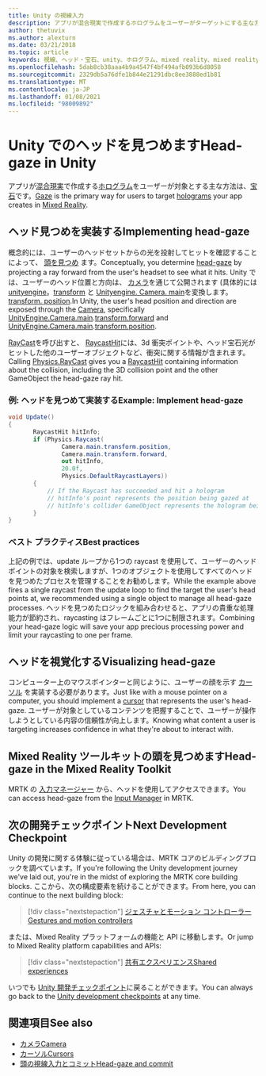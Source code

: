 ```yaml
---
title: Unity の視線入力
description: アプリが混合現実で作成するホログラムをユーザーがターゲットにする主な方法として、宝石入力を使用する方法について説明します。
author: thetuvix
ms.author: alexturn
ms.date: 03/21/2018
ms.topic: article
keywords: 視線、ヘッド・宝石、unity、ホログラム、mixed reality、mixed reality ヘッドセット、windows mixed reality ヘッドセット、virtual reality ヘッドセット、unity、Mixed Reality ツールキット
ms.openlocfilehash: 5dab8cb38aaa4b9a4547f4bf494afb093b6d8058
ms.sourcegitcommit: 2329db5a76dfe1b844e21291dbc8ee3888ed1b81
ms.translationtype: MT
ms.contentlocale: ja-JP
ms.lasthandoff: 01/08/2021
ms.locfileid: "98009892"
---
```

# <a name="head-gaze-in-unity"></a><span data-ttu-id="28d11-104">Unity でのヘッドを見つめます</span><span class="sxs-lookup"><span data-stu-id="28d11-104">Head-gaze in Unity</span></span>

<span data-ttu-id="28d11-105">アプリが[混合現実](../../discover/mixed-reality.md)で作成する[ホログラム](../../discover/hologram.md)をユーザーが対象とする主な方法は、[宝石](../../design/gaze-and-commit.md)です。</span><span class="sxs-lookup"><span data-stu-id="28d11-105">[Gaze](../../design/gaze-and-commit.md) is the primary way for users to target [holograms](../../discover/hologram.md) your app creates in [Mixed Reality](../../discover/mixed-reality.md).</span></span>

## <a name="implementing-head-gaze"></a><span data-ttu-id="28d11-106">ヘッド見つめを実装する</span><span class="sxs-lookup"><span data-stu-id="28d11-106">Implementing head-gaze</span></span>

<span data-ttu-id="28d11-107">概念的には、ユーザーのヘッドセットからの光を投射してヒットを確認することによって、 [頭を見つめ](../../design/gaze-and-commit.md) ます。</span><span class="sxs-lookup"><span data-stu-id="28d11-107">Conceptually, you determine [head-gaze](../../design/gaze-and-commit.md) by projecting a ray forward from the user's headset to see what it hits.</span></span> <span data-ttu-id="28d11-108">Unity では、ユーザーのヘッド位置と方向は、 [カメラ](camera-in-unity.md)を通じて公開されます (具体的には [unityengine](https://docs.unity3d.com/ScriptReference/Camera-main.html)。[transform](https://docs.unity3d.com/ScriptReference/Transform-forward.html) と [Unityengine. Camera. main](https://docs.unity3d.com/ScriptReference/Camera-main.html)を変換します。[transform. position](https://docs.unity3d.com/ScriptReference/Transform-position.html).</span><span class="sxs-lookup"><span data-stu-id="28d11-108">In Unity, the user's head position and direction are exposed through the [Camera](camera-in-unity.md), specifically [UnityEngine.Camera.main](https://docs.unity3d.com/ScriptReference/Camera-main.html).[transform.forward](https://docs.unity3d.com/ScriptReference/Transform-forward.html) and [UnityEngine.Camera.main](https://docs.unity3d.com/ScriptReference/Camera-main.html).[transform.position](https://docs.unity3d.com/ScriptReference/Transform-position.html).</span></span>

<span data-ttu-id="28d11-109">[RayCast](https://docs.unity3d.com/ScriptReference/Physics.Raycast.html)を呼び出すと、 [RaycastHit](https://docs.unity3d.com/ScriptReference/RaycastHit.html)には、3d 衝突ポイントや、ヘッド宝石光がヒットした他のユーザーオブジェクトなど、衝突に関する情報が含まれます。</span><span class="sxs-lookup"><span data-stu-id="28d11-109">Calling [Physics.RayCast](https://docs.unity3d.com/ScriptReference/Physics.Raycast.html) gives you a [RaycastHit](https://docs.unity3d.com/ScriptReference/RaycastHit.html) containing information about the collision, including the 3D collision point and the other GameObject the head-gaze ray hit.</span></span>

### <a name="example-implement-head-gaze"></a><span data-ttu-id="28d11-110">例: ヘッドを見つめて実装する</span><span class="sxs-lookup"><span data-stu-id="28d11-110">Example: Implement head-gaze</span></span>

```cs
void Update()
{
       RaycastHit hitInfo;
       if (Physics.Raycast(
               Camera.main.transform.position,
               Camera.main.transform.forward,
               out hitInfo,
               20.0f,
               Physics.DefaultRaycastLayers))
       {
           // If the Raycast has succeeded and hit a hologram
           // hitInfo's point represents the position being gazed at
           // hitInfo's collider GameObject represents the hologram being gazed at
       }
}
```

### <a name="best-practices"></a><span data-ttu-id="28d11-111">ベスト プラクティス</span><span class="sxs-lookup"><span data-stu-id="28d11-111">Best practices</span></span>

<span data-ttu-id="28d11-112">上記の例では、update ループから1つの raycast を使用して、ユーザーのヘッドポイントの対象を検索しますが、1つのオブジェクトを使用してすべてのヘッドを見つめたプロセスを管理することをお勧めします。</span><span class="sxs-lookup"><span data-stu-id="28d11-112">While the example above fires a single raycast from the update loop to find the target the user's head points at, we recommended using a single object to manage all head-gaze processes.</span></span> <span data-ttu-id="28d11-113">ヘッドを見つめたロジックを組み合わせると、アプリの貴重な処理能力が節約され、raycasting はフレームごとに1つに制限されます。</span><span class="sxs-lookup"><span data-stu-id="28d11-113">Combining your head-gaze logic will save your app precious processing power and limit your raycasting to one per frame.</span></span>

## <a name="visualizing-head-gaze"></a><span data-ttu-id="28d11-114">ヘッドを視覚化する</span><span class="sxs-lookup"><span data-stu-id="28d11-114">Visualizing head-gaze</span></span>

<span data-ttu-id="28d11-115">コンピューター上のマウスポインターと同じように、ユーザーの顔を示す [カーソル](../../design/cursors.md) を実装する必要があります。</span><span class="sxs-lookup"><span data-stu-id="28d11-115">Just like with a mouse pointer on a computer, you should implement a [cursor](../../design/cursors.md) that represents the user's head-gaze.</span></span> <span data-ttu-id="28d11-116">ユーザーが対象としているコンテンツを把握することで、ユーザーが操作しようとしている内容の信頼性が向上します。</span><span class="sxs-lookup"><span data-stu-id="28d11-116">Knowing what content a user is targeting increases confidence in what they're about to interact with.</span></span>

## <a name="head-gaze-in-the-mixed-reality-toolkit"></a><span data-ttu-id="28d11-117">Mixed Reality ツールキットの頭を見つめます</span><span class="sxs-lookup"><span data-stu-id="28d11-117">Head-gaze in the Mixed Reality Toolkit</span></span> 
<span data-ttu-id="28d11-118">MRTK の [入力マネージャー](https://microsoft.github.io/MixedRealityToolkit-Unity/Documentation/Input/Overview.html) から、ヘッドを使用してアクセスできます。</span><span class="sxs-lookup"><span data-stu-id="28d11-118">You can access head-gaze from the [Input Manager](https://microsoft.github.io/MixedRealityToolkit-Unity/Documentation/Input/Overview.html) in MRTK.</span></span>

## <a name="next-development-checkpoint"></a><span data-ttu-id="28d11-119">次の開発チェックポイント</span><span class="sxs-lookup"><span data-stu-id="28d11-119">Next Development Checkpoint</span></span>

<span data-ttu-id="28d11-120">Unity の開発に関する体験に従っている場合は、MRTK コアのビルディングブロックを調べています。</span><span class="sxs-lookup"><span data-stu-id="28d11-120">If you're following the Unity development journey we've laid out, you're in the midst of exploring the MRTK core building blocks.</span></span> <span data-ttu-id="28d11-121">ここから、次の構成要素を続けることができます。</span><span class="sxs-lookup"><span data-stu-id="28d11-121">From here, you can continue to the next building block:</span></span>

> [!div class="nextstepaction"]
> [<span data-ttu-id="28d11-122">ジェスチャとモーション コントローラー</span><span class="sxs-lookup"><span data-stu-id="28d11-122">Gestures and motion controllers</span></span>](gestures-and-motion-controllers-in-unity.md)

<span data-ttu-id="28d11-123">または、Mixed Reality プラットフォームの機能と API に移動します。</span><span class="sxs-lookup"><span data-stu-id="28d11-123">Or jump to Mixed Reality platform capabilities and APIs:</span></span>

> [!div class="nextstepaction"]
> [<span data-ttu-id="28d11-124">共有エクスペリエンス</span><span class="sxs-lookup"><span data-stu-id="28d11-124">Shared experiences</span></span>](shared-experiences-in-unity.md)

<span data-ttu-id="28d11-125">いつでも [Unity 開発チェックポイント](unity-development-overview.md#2-core-building-blocks)に戻ることができます。</span><span class="sxs-lookup"><span data-stu-id="28d11-125">You can always go back to the [Unity development checkpoints](unity-development-overview.md#2-core-building-blocks) at any time.</span></span>

## <a name="see-also"></a><span data-ttu-id="28d11-126">関連項目</span><span class="sxs-lookup"><span data-stu-id="28d11-126">See also</span></span>
* [<span data-ttu-id="28d11-127">カメラ</span><span class="sxs-lookup"><span data-stu-id="28d11-127">Camera</span></span>](camera-in-unity.md)
* [<span data-ttu-id="28d11-128">カーソル</span><span class="sxs-lookup"><span data-stu-id="28d11-128">Cursors</span></span>](../../design/cursors.md)
* [<span data-ttu-id="28d11-129">頭の視線入力とコミット</span><span class="sxs-lookup"><span data-stu-id="28d11-129">Head-gaze and commit</span></span>](../../design/gaze-and-commit.md)
